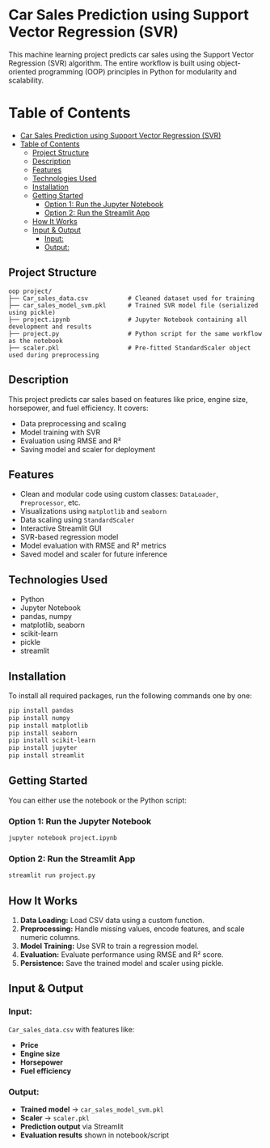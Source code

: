 # Car Sales Prediction using Support Vector Regression (SVR)

This machine learning project predicts car sales using the Support Vector Regression (SVR) algorithm. The entire workflow is built using object-oriented programming (OOP) principles in Python for modularity and scalability.

# Table of Contents

- [Car Sales Prediction using Support Vector Regression (SVR)](#car-sales-prediction-using-support-vector-regression-svr)
- [Table of Contents](#table-of-contents)
  - [Project Structure](#project-structure)
  - [Description](#description)
  - [Features](#features)
  - [Technologies Used](#technologies-used)
  - [Installation](#installation)
  - [Getting Started](#getting-started)
    - [Option 1: Run the Jupyter Notebook](#option-1-run-the-jupyter-notebook)
    - [Option 2: Run the Streamlit App](#option-2-run-the-streamlit-app)
  - [How It Works](#how-it-works)
  - [Input \& Output](#input--output)
    - [Input:](#input)
    - [Output:](#output)


## Project Structure

```
oop project/
├── Car_sales_data.csv           # Cleaned dataset used for training
├── car_sales_model_svm.pkl      # Trained SVR model file (serialized using pickle)
├── project.ipynb                # Jupyter Notebook containing all development and results
├── project.py                   # Python script for the same workflow as the notebook
├── scaler.pkl                   # Pre-fitted StandardScaler object used during preprocessing
```

## Description

This project predicts car sales based on features like price, engine size, horsepower, and fuel efficiency. It covers:

- Data preprocessing and scaling
- Model training with SVR
- Evaluation using RMSE and R²
- Saving model and scaler for deployment

## Features

* Clean and modular code using custom classes: `DataLoader`, `Preprocessor`, etc.
* Visualizations using `matplotlib` and `seaborn`
* Data scaling using `StandardScaler`
* Interactive Streamlit GUI
* SVR-based regression model
* Model evaluation with RMSE and R² metrics
* Saved model and scaler for future inference

## Technologies Used

* Python
* Jupyter Notebook
* pandas, numpy
* matplotlib, seaborn
* scikit-learn
* pickle
* streamlit

## Installation

To install all required packages, run the following commands one by one:

```bash
pip install pandas
pip install numpy
pip install matplotlib
pip install seaborn
pip install scikit-learn
pip install jupyter
pip install streamlit
```

## Getting Started

You can either use the notebook or the Python script:

### Option 1: Run the Jupyter Notebook

```bash
jupyter notebook project.ipynb
```

### Option 2: Run the Streamlit App

```bash
streamlit run project.py
```

## How It Works

1. **Data Loading:** Load CSV data using a custom function.
2. **Preprocessing:** Handle missing values, encode features, and scale numeric columns.
3. **Model Training:** Use SVR to train a regression model.
4. **Evaluation:** Evaluate performance using RMSE and R² score.
5. **Persistence:** Save the trained model and scaler using pickle.

## Input & Output

### Input:
`Car_sales_data.csv` with features like:
- **Price**
- **Engine size**
- **Horsepower**
- **Fuel efficiency**

### Output:
- **Trained model** → `car_sales_model_svm.pkl`
- **Scaler** → `scaler.pkl`
- **Prediction output** via Streamlit
- **Evaluation results** shown in notebook/script



